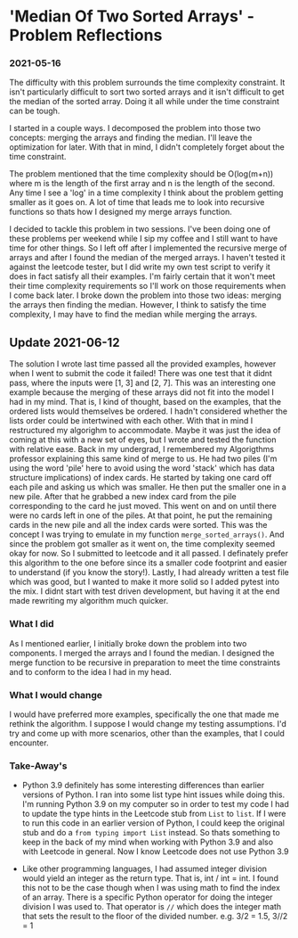 
# 'Median Of Two Sorted Arrays' - Problem Reflections

### 2021-05-16
The difficulty with this problem surrounds the time complexity constraint. It isn't particularly difficult to sort two sorted arrays and it isn't difficult to get the median of the sorted array. Doing it all while under the time constraint can be tough. 

I started in a couple ways. I decomposed the problem into those two concepts: merging the arrays and finding the median. I'll leave the optimization for later. With that in mind, I didn't completely forget about the time constraint. 

The problem mentioned that the time complexity should be O(log(m+n)) where m is the length of the first array and n is the length of the second. Any time I see a 'log' in a time complexity I think about the problem getting smaller as it goes on. A lot of time that leads me to look into recursive functions so thats how I designed my merge arrays function.

I decided to tackle this problem in two sessions. I've been doing one of these problems per weekend while I sip my coffee and I still want to have time for other things. So I left off after I implemented the recursive merge of arrays and after I found the median of the merged arrays. I haven't tested it against the leetcode tester, but I did write my own test script to verify it does in fact satisfy all their examples. I'm fairly certain that it won't meet their time complexity requirements so I'll work on those requirements when I come back later. I broke down the problem into those two ideas: merging the arrays then finding the median. However, I think to satisfy the time complexity, I may have to find the median while merging the arrays.


## Update 2021-06-12
The solution I wrote last time passed all the provided examples, however when I went to submit the code it failed! There was one test that it didnt pass, where the inputs were [1, 3] and [2, 7]. This was an interesting one example because the merging of these arrays did not fit into the model I had in my mind. That is, I kind of thought, based on the examples, that the ordered lists would themselves be ordered. I hadn't considered whether the lists order could be intertwined with each other. With that in mind I restructured my algorighm to accommodate. Maybe it was just the idea of coming at this with a new set of eyes, but I wrote and tested the function with relative ease. 
Back in my undergrad, I remembered my Algorigthms professor explaining this same kind of merge to us. He had two piles (I'm using the word 'pile' here to avoid using the word 'stack' which has data structure implications) of index cards. He started by taking one card off each pile and asking us which was smaller. He then put the smaller one in a new pile. After that he grabbed a new index card from the pile corresponding to the card he just moved. This went on and on until there were no cards left in one of the piles. At that point, he put the remaining cards in the new pile and all the index cards were sorted.
This was the concept I was trying to emulate in my function `merge_sorted_arrays()`. And since the problem got smaller as it went on, the time complexity seemed okay for now. So I submitted to leetcode and it all passed. I definately prefer this algorithm to the one before since its a smaller code footprint and easier to understand (if you know the story!).
Lastly, I had already written a test file which was good, but I wanted to make it more solid so I added pytest into the mix. I didnt start with test driven development, but having it at the end made rewriting my algorithm much quicker.


### What I did

As I mentioned earlier, I initially broke down the problem into two components. I merged the arrays and I found the median. I designed the merge function to be recursive in preparation to meet the time constraints and to conform to the idea I had in my head. 

### What I would change

I would have preferred more examples, specifically the one that made me rethink the algorithm. I suppose I would change my testing assumptions. I'd try and come up with more scenarios, other than the examples, that I could encounter.

### Take-Away's

- Python 3.9 definitely has some interesting differences than earlier versions of Python. I ran into some list type hint issues while doing this. I'm running Python 3.9 on my computer so in order to test my code I had to update the type hints in the Leetcode stub from `List` to `list`. If I were to run this code in an earlier version of Python, I could keep the original stub and do a `from typing import List` instead. So thats something to keep in the back of my mind when working with Python 3.9 and also with Leetcode in general. Now I know Leetcode does not use Python 3.9

- Like other programming languages, I had assumed integer division would yield an integer as the return type. That is, int / int = int. I found this not to be the case though when I was using math to find the index of an array. There is a specific Python operator for doing the integer division I was used to. That operator is `//` which does the integer math that sets the result to the floor of the divided number. e.g. 3/2 = 1.5, 3//2 = 1

